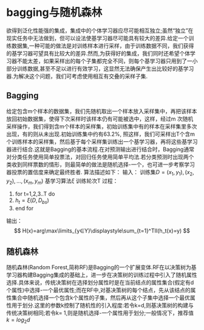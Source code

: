 # bagging与随机森林
欲得到泛化性能强的集成，集成中的个体学习器应尽可能相互独立;虽然“独立”在现实任务中无法做到，但可以设法使基学习器尽可能具有较大的差异.给定一个训练数据集,一种可能的做法是对训练样本进行采样，由于训练数据不同，我们获得的基学习器可望具有比较大的差异.然而,为获得好的集成，我们同时还希望个体学习器不能太差，如果采样出的每个子集都完全不同，则每个基学习器只用到了一小部分训练数据,甚至不足以进行有效学习，这显然无法确保产生出比较好的基学习器.为解决这个问题，我们可考虑使用相互有交叠的采样子集.
## Bagging
给定包含m个样本的数据集，我们先随机取出一个样本放入采样集中，再把该样本放回初始数据集，使得下次采样时该样本仍有可能被选中，这样，经过m
次随机采样操作，我们得到含m个样本的采样集，初始训练集中有的样本在采样集里多次出现，有的则从未出现.初始训练集中约有63.2%,
照这样，我们可采样出T个含m个训练样本的采样集，然后基于每个采样集训练出一个基学习器，再将这些基学习器进行结合.这就是Bagging的基本流程.在对预测输出进行结合时，Bagging通常对分类任务使用简单投票法，对回归任务使用简单平均法.若分类预测时出现两个类收到同样票数的情形，则最简单的做法是随机选择-一个，也可进一步考察学习器投票的置信度来确定最终胜者. 
算法描述如下：
输入： 训练集$D={(x_1,y_1),(x_2,y_2),...,(x_m,y_m)}$
       基学习算法$\xi$
       训练轮次T
过程：
1. for t=1,2,3..T do
2.    $h_t=\xi(D,D_{bs})$
3. end for

输出：
$$
H(x)=arg\max\limits_{y∈Y}\displaystyle\sum_{t=1}^TII(h_t(x)=y)
$$

## 随机森林
随机森林(Random Forest,简称RF)是Bagging的一个扩展变体.RF在以决策树为基学习器构建Bagging集成的基础上，进一步在决策树的训练过程中引入了随机属性选择.具体来说，传统决策树在选择划分属性时是在当前结点的属性集合(假定有d个属性)中选择-一个最优属性;而在RF中,对基决策树的每个结点，先从该结点的属性集合中随机选择一个包含k个属性的子集，然后再从这个子集中选择一个最优属性用于划分.这里的参数k控制了随机性的引入程度:若令k=d,则基决策树的构建与传统决策树相同;若令k= 1,则是随机选择-一个属性用于划分;一般情况下，推荐值$k = log_2d$